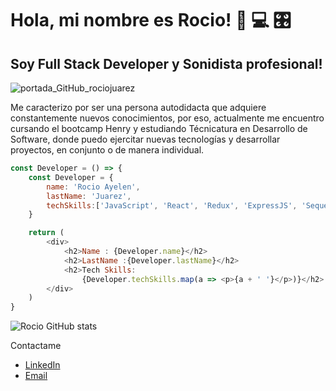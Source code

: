 # Hola, mi nombre es Rocio! 👋 💻 🎛
## Soy Full Stack Developer y Sonidista profesional!

![portada_GitHub_rociojuarez](https://user-images.githubusercontent.com/72095395/127585098-afde2eac-f663-4fd9-8b4d-acd0881cef8f.jpg)

Me caracterizo por ser una persona autodidacta que adquiere constantemente nuevos conocimientos, por eso, actualmente me encuentro cursando el bootcamp Henry y estudiando Técnicatura en Desarrollo de Software, donde puedo ejercitar nuevas tecnologías y desarrollar proyectos, en conjunto o de manera individual.



```js
const Developer = () => {
    const Developer = {
        name: 'Rocio Ayelen',
        lastName: 'Juarez',
        techSkills:['JavaScript', 'React', 'Redux', 'ExpressJS', 'Sequelize', 'NodeJS', 'PostgreSQL', 'Git', 'Bootstrap', 'CSS']
    }

    return (
        <div>
            <h2>Name : {Developer.name}</h2>
            <h2>LastName :{Developer.lastName}</h2>
            <h2>Tech Skills: 
                {Developer.techSkills.map(a => <p>{a + ' '}</p>)}</h2>
        </div>
    )
}
```

![Rocio GitHub stats](https://github-readme-stats.vercel.app/api?username=rociojuarez&hide=contribs&count_private=true&show_icons=true&theme=dark)



Contactame
- [LinkedIn](https://www.linkedin.com/in/rocio-ayelen-juarez/)
- [Email](juarez.rocio.a@gmail.com)

<!--
**rociojuarez/rociojuarez** is a ✨ _special_ ✨ repository because its `README.md` (this file) appears on your GitHub profile.

Here are some ideas to get you started:

- 🔭 I’m currently working on ...
- 🌱 I’m currently learning ...
- 👯 I’m looking to collaborate on ...
- 🤔 I’m looking for help with ...
- 💬 Ask me about ...
- 📫 How to reach me: ...
- 😄 Pronouns: ...
- ⚡ Fun fact: ...
-->
